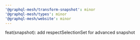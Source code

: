 ```yaml
---
'@graphql-mesh/transform-snapshot': minor
'@graphql-mesh/types': minor
'@graphql-mesh/website': minor
---
```


feat(snapshot): add respectSelectionSet for advanced snapshot

